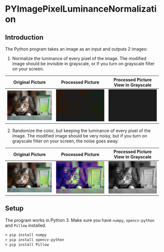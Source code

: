 # PYImagePixelLuminanceNormalization

## Introduction
The Python program takes an image as an input and outputs 2 images:

1. Normalize the luminance of every pixel of the image.  The modified image should be invisible in grayscale, or if you turn on grayscale filter on your screen.

Original Picture|Processed Picture|Processed Picture View in Grayscale
---|---|---
![Original Picture](<readme images/image_cat.png>)|![Processed Picture](<readme images/image_cat_normalized_luminance.png>)|![Processed Picture View in Grayscale](<readme images/image_cat_normalized_luminance_grayscale.png>)

2. Randomize the color, but keeping the luminance of every pixel of the image.  The modified image should be very noisy, but if you turn on grayscale filter on your screen, the noise goes away.

Original Picture|Processed Picture|Processed Picture View in Grayscale
---|---|---
![Original Picture](<readme images/image_cat.png>)|![Processed Picture](<readme images/image_cat_randomize_pixels.png>)|![Processed Picture View in Grayscale](<readme images/image_cat_randomize_pixels_grayscale.png>)

## Setup

The program works in Python 3.  Make sure you have `numpy`, `opencv-python` and `Pillow` installed.

    > pip install numpy
    > pip install opencv-python
    > pip install Pillow